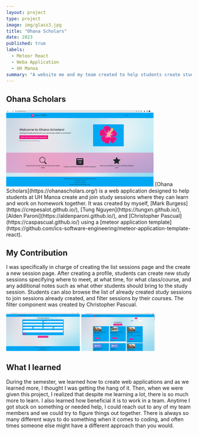 ```yaml
---
layout: project
type: project
image: img/glass3.jpg
title: "Ohana Scholars"
date: 2023
published: true
labels:
  - Meteor React
  - Weba Application 
  - UH Manoa
summary: "A website me and my team created to help students create study seesions with one another."
---
```


## Ohana Scholars
<img width="400px" class="rounded float-start pe-4" src="../img/ohanascholars/landing.png">
[Ohana Scholars](https://ohanascholars.org/) is a web application designed to help students at UH Manoa create and join study sessions where they can learn and work on homework together. It was created by myself, [Mark Burgess](https://crepesalot.github.io/), [Tung Nguyen](https://tungxn.github.io/), [Alden Paroni](https://aldenparoni.github.io/), and [Christopher Pascual](https://caspascual.github.io/) using a [meteor application template](https://github.com/ics-software-engineering/meteor-application-template-react). 

## My Contribution

I was specifically in charge of creating the list sessions page and the create a new session page. After creating a profile, students can create new study sessions specifying where to meet, at what time, for what class/course, and any additional notes such as what other students should bring to the study session. Students can also browse the list of already created study sessions to join sessions already created, and filter sessions by their courses. The filter component was created by Christopher Pascual. 

<div class="text-center p-4">
  <img width="200px" src="../img/ohanascholars/addsession.png" class="img-thumbnail" >
  <img width="200px" src="../img/ohanascholars/listsessions.png" class="img-thumbnail" >
</div>

## What I learned

During the semester, we learned how to create web applications and as we learned more, I thought I was getting the hang of it. Then, when we were given this project, I realized that despite me learning a lot, there is so much more to learn. I also learned how beneficial it is to work in a team. Anytime I got stuck on something or needed help, I could reach out to any of my team members and we could try to figure things out together. There is always so many different ways to do something when it comes to coding, and often times someone else might have a different approach than you would. 
